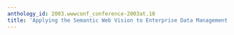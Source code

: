 ```yaml
---
anthology_id: 2003.wwwconf_conference-2003at.10
title: 'Applying the Semantic Web Vision to Enterprise Data Management: A Case Study'
---
```

